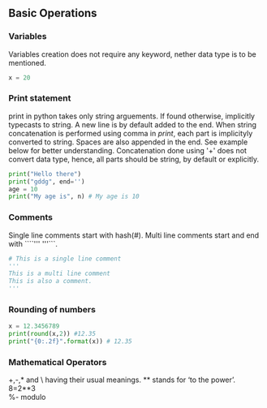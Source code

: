 ## Basic Operations
### Variables
Variables creation does not require any keyword, nether data type is to be mentioned.
```python
x = 20
```
### Print statement
print in python takes only string arguements. If found otherwise, implicitly typecasts to string. A new line is by default 
added to the end. When string concatenation is performed using comma in *print*, each part is implicityly converted to string. 
Spaces are also appended in the end. See example below for better understanding. Concatenation done using '+' does not convert 
data type, hence, all parts should be string, by default or explicitly.
```Python
print("Hello there")
print("gddg", end='')
age = 10
print("My age is", n) # My age is 10
```
### Comments
Single line comments start with hash(#). Multi line comments start and end with ````''' '''```.
```python
# This is a single line comment
'''
This is a multi line comment
This is also a comment.
'''
```
### Rounding of numbers
```python
x = 12.3456789
print(round(x,2)) #12.35
print("{0:.2f}".format(x)) # 12.35
```
### Mathematical Operators
+,-,* and \ having their usual meanings.
** stands for ‘to the power’. 8=2**3  
%- modulo
